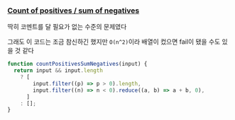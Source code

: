 ### [Count of positives / sum of negatives](https://www.codewars.com/kata/576bb71bbbcf0951d5000044/train/javascript)

딱히 코멘트를 달 필요가 없는 수준의 문제였다

그래도 이 코드는 조금 참신하긴 했지만 `O(n^2)`이라 배열이 컸으면 fail이 됐을 수도 있을 것 같다

```js
function countPositivesSumNegatives(input) {
  return input && input.length
    ? [
        input.filter((p) => p > 0).length,
        input.filter((n) => n < 0).reduce((a, b) => a + b, 0),
      ]
    : [];
}
```
